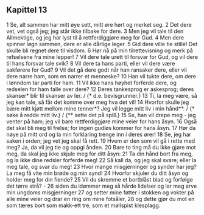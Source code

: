 ## Kapittel 13

1 Se, alt sammen har mitt øye sett, mitt øre hørt og merket seg.
2 Det dere vet, vet også jeg; jeg står ikke tilbake for dere.
3 Men jeg vil tale til den Allmektige, og jeg har lyst til å rettferdiggjøre meg for Gud.
4 Men dere spinner løgn sammen, dere er alle dårlige leger.
5 Gid dere ville tie stille! Det skulle bli regnet dere til visdom.
6 Hør nå på min tilrettevisning og merk på refselsene fra mine lepper!
7 Vil dere tale urett til forsvar for Gud, og vil dere til hans forsvar tale svik?
8 Vil dere ta hans parti, eller vil dere være sakførere for Gud?
9 Vil det gå dere godt når han ransaker dere, eller vil dere narre ham, som en narrer et menneske?
10 Han vil tukte dere, om dere i lønndom tar parti for ham.
11 Vil ikke hans høyhet forferde dere, og redselen for ham falle over dere?
12 Deres tankesprog er askesprog; deres skanser* blir til skanser av ler. / {* d.e. bevisgrunner.}
13 Ti, la meg være, så jeg kan tale, så får det komme over meg hva det vil!
14 Hvorfor skulle jeg bære mitt kjøtt mellom mine tenner*? Jeg vil legge mitt liv i min hånd**. / {* søke å redde mitt liv.} / {** sette det på spill.}
15 Se, han vil drepe meg - jeg venter på ham; jeg vil bare rettferdiggjøre mine veier for hans åsyn.
16 Også det skal bli meg til frelse; for ingen gudløs kommer for hans åsyn.
17 Hør da nøye på mitt ord og la min forklaring trenge inn i deres ører!
18 Se, jeg har saken i orden; jeg vet jeg skal få rett.
19 Hvem er den som vil gå i rette med meg? Ja, da vil jeg tie og oppgi ånden.
20 Bare to ting må du ikke gjøre mot meg, da skal jeg ikke skjule meg for ditt åsyn:
21 Ta din hånd bort fra meg, og la ikke dine redsler forferde meg!
22 Så kall da, og jeg skal svare; eller la meg tale, og svar du meg!
23 Hvor mange misgjerninger og synder har jeg? La meg få vite min brøde og min synd!
24 Hvorfor skjuler du ditt åsyn og holder meg for din fiende?
25 Vil du skremme et bortblåst blad og forfølge det tørre strå? -
26 siden du idømmer meg så hårde lidelser og lar meg arve min ungdoms misgjerninger
27 og setter mine føtter i stokken og vokter på alle mine veier og drar en ring om mine fotsåler,
28 og dette gjør du mot en som tæres bort som makk-ett tre, som et møllspist klesplagg.
